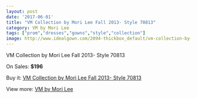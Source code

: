 ```yaml
---
layout: post
date: '2017-06-01'
title: "VM Collection by Mori Lee Fall 2013- Style 70813"
category: VM by Mori Lee
tags: ["prom","dresses","gowns","style","collection"]
image: http://www.idealgown.com/2094-thickbox_default/vm-collection-by-mori-lee-fall-2013-style-70813.jpg
---
```

VM Collection by Mori Lee Fall 2013- Style 70813

On Sales: **$196**
<a href="https://www.idealgown.com/en/vm-by-mori-lee/999-vm-collection-by-mori-lee-fall-2013-style-70813.html"><amp-img layout="responsive" width="600" height="600" src="//www.idealgown.com/2094-thickbox_default/vm-collection-by-mori-lee-fall-2013-style-70813.jpg" alt="VM Collection by Mori Lee Fall 2013- Style 70813 0" /></a>
<a href="https://www.idealgown.com/en/vm-by-mori-lee/999-vm-collection-by-mori-lee-fall-2013-style-70813.html"><amp-img layout="responsive" width="600" height="600" src="//www.idealgown.com/2096-thickbox_default/vm-collection-by-mori-lee-fall-2013-style-70813.jpg" alt="VM Collection by Mori Lee Fall 2013- Style 70813 1" /></a>
<a href="https://www.idealgown.com/en/vm-by-mori-lee/999-vm-collection-by-mori-lee-fall-2013-style-70813.html"><amp-img layout="responsive" width="600" height="600" src="//www.idealgown.com/2095-thickbox_default/vm-collection-by-mori-lee-fall-2013-style-70813.jpg" alt="VM Collection by Mori Lee Fall 2013- Style 70813 2" /></a>

Buy it: [VM Collection by Mori Lee Fall 2013- Style 70813](https://www.idealgown.com/en/vm-by-mori-lee/999-vm-collection-by-mori-lee-fall-2013-style-70813.html "VM Collection by Mori Lee Fall 2013- Style 70813")

View more: [VM by Mori Lee](https://www.idealgown.com/en/13-vm-by-mori-lee "VM by Mori Lee")